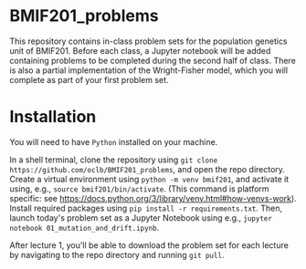 # BMIF201_problems

This repository contains in-class problem sets for the population genetics unit of BMIF201. Before each class, 
a Jupyter notebook will be added containing problems to be completed during the second half of class. 
There is also a partial implementation of the Wright-Fisher model, 
which you will complete as part of your first problem set.

# Installation
You will need to have `Python` installed on your machine.  

In a shell terminal, clone the repository using `git clone https://github.com/oclb/BMIF201_problems`, 
and open the repo directory. 
Create a virtual environment using `python -m venv bmif201`, 
and activate it using, e.g., `source bmif201/bin/activate`. 
(This command is platform specific: see https://docs.python.org/3/library/venv.html#how-venvs-work).
Install required packages using `pip install -r requirements.txt`. Then,
launch today's problem set as a  Jupyter Notebook using e.g., `jupyter notebook 01_mutation_and_drift.ipynb`.

After lecture 1, you'll be able to download the problem set for each lecture by navigating to the repo directory
and running `git pull`.